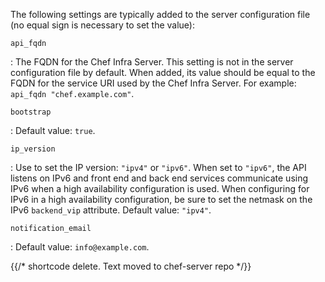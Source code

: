 The following settings are typically added to the server configuration
file (no equal sign is necessary to set the value):

`api_fqdn`

:   The FQDN for the Chef Infra Server. This setting is not in the
    server configuration file by default. When added, its value should
    be equal to the FQDN for the service URI used by the Chef Infra
    Server. For example: `api_fqdn "chef.example.com"`.

`bootstrap`

:   Default value: `true`.

`ip_version`

:   Use to set the IP version: `"ipv4"` or `"ipv6"`. When set to
    `"ipv6"`, the API listens on IPv6 and front end and back end
    services communicate using IPv6 when a high availability configuration
    is used. When configuring for IPv6 in a high availability
    configuration, be sure to set the netmask on the IPv6 `backend_vip`
    attribute. Default value: `"ipv4"`.

`notification_email`

:   Default value: `info@example.com`.


{{/* shortcode delete. Text moved to chef-server repo */}}
